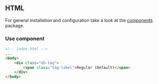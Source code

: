 ## HTML

For general installation and configuration take a look at the [components](https://www.npmjs.com/package/@db-ux/core-components) package.

### Use component

```html index.html
<!-- index.html -->
...
<body>
	<div class="db-tag">
		<span class="tag-label">Regular (Default)</span>
	</div>
</body>
```
